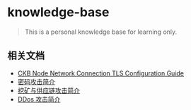 # knowledge-base
> This is a personal knowledge base for learning only.

## 相关文档
- [CKB Node Network Connection TLS Configuration Guide](ckb-p2p-tls-guide.md)
- [密码攻击简介](密码攻击.md)
- [挖矿与供应链攻击简介](挖矿与供应链攻击.md)
- [DDos 攻击简介](DDoS攻击.md)
